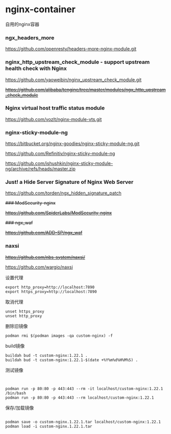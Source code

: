 # nginx-container
自用的nginx容器

### ngx_headers_more

https://github.com/openresty/headers-more-nginx-module.git

### nginx_http_upstream_check_module - support upstream health check with Nginx

https://github.com/yaoweibin/nginx_upstream_check_module.git

~~https://github.com/alibaba/tengine/tree/master/modules/ngx_http_upstream_check_module~~

### Nginx virtual host traffic status module

https://github.com/vozlt/nginx-module-vts.git


### nginx-sticky-module-ng

https://bitbucket.org/nginx-goodies/nginx-sticky-module-ng.git

https://github.com/Refinitiv/nginx-sticky-module-ng

https://github.com/ishushkin/nginx-sticky-module-ng/archive/refs/heads/master.zip

### Just! a Hide Server Signature of Nginx Web Server

https://github.com/torden/ngx_hidden_signature_patch


~~### ModSecurity-nginx~~

~~https://github.com/SpiderLabs/ModSecurity-nginx~~

~~### ngx_waf~~

~~https://github.com/ADD-SP/ngx_waf~~

### naxsi

~~https://github.com/nbs-system/naxsi/~~

https://github.com/wargio/naxsi



设置代理
```
export http_proxy=http://localhost:7890
export https_proxy=http://localhost:7890
```

取消代理
```
unset https_proxy
unset http_proxy
```

删除旧镜像
```
podman rmi $(podman images -qa custom-nginx) -f
```

build镜像
```
buildah bud -t custom-nginx:1.22.1 .
buildah bud -t custom-nginx:1.22.1-$(date +%Y%m%d%H%M%S) .
```

测试镜像
```


podman run -p 80:80 -p 443:443 --rm -it localhost/custom-nginx:1.22.1 /bin/bash
podman run -p 80:80 -p 443:443 --rm localhost/custom-nginx:1.22.1

```

保存/加载镜像
```

podman save -o custom-nginx.1.22.1.tar localhost/custom-nginx:1.22.1
podman load -i custom-nginx.1.22.1.tar

```



